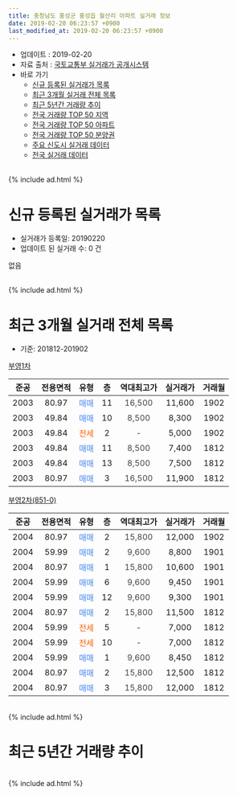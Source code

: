 ```yaml
---
title: 충청남도 홍성군 홍성읍 월산리 아파트 실거래 정보
date: 2019-02-20 06:23:57 +0900
last_modified_at: 2019-02-20 06:23:57 +0900
---
```


* 업데이트 : 2019-02-20
* 자료 출처 : [국토교통부 실거래가 공개시스템](http://rt.molit.go.kr)
* 바로 가기
    * [신규 등록된 실거래가 목록](#신규-등록된-실거래가-목록)
    * [최근 3개월 실거래 전체 목록](#최근-3개월-실거래-전체-목록)
    * [최근 5년간 거래량 추이](#최근-5년간-거래량-추이)
    * [전국 거래량 TOP 50 지역](https://inasie.github.io/apt-trade-info/최근-3개월-전국에서-가장-거래가-많이-발생한-지역)
    * [전국 거래량 TOP 50 아파트](https://inasie.github.io/apt-trade-info/최근-3개월-전국에서-가장-거래가-많이-발생한-아파트)
    * [전국 거래량 TOP 50 분양권](https://inasie.github.io/apt-trade-info/최근-3개월-전국에서-가장-거래가-많이-발생한-분양권)
    * [주요 신도시 실거래 데이터](https://inasie.github.io/apt-trade-info/주요-신도시)
    * [전국 실거래 데이터](https://inasie.github.io/apt-trade-info/전국)
<br>
{% include ad.html %}
<br>

# 신규 등록된 실거래가 목록
* 실거래가 등록일: 20190220
* 업데이트 된 실거래 수: 0 건

없음

<br>
{% include ad.html %}
<br>

# 최근 3개월 실거래 전체 목록
* 기준: 201812-201902


[부영1차](https://search.naver.com/search.naver?query=%EC%B6%A9%EC%B2%AD%EB%82%A8%EB%8F%84+%ED%99%8D%EC%84%B1%EA%B5%B0+%ED%99%8D%EC%84%B1%EC%9D%8D+%EC%9B%94%EC%82%B0%EB%A6%AC+%EB%B6%80%EC%98%811%EC%B0%A8)

|준공|전용면적|유형|층|역대최고가|실거래가|거래월|
|:---:|:---:|:---:|:---:|:---:|:---:|:---:|
|2003|80.97|<span style="color:#4285f3">매매</span>|11|<span style="color:#444444">16,500</span>|11,600|1902|
|2003|49.84|<span style="color:#4285f3">매매</span>|10|<span style="color:#444444">8,500</span>|8,300|1902|
|2003|49.84|<span style="color:#ff5a00">전세</span>|2|<span style="color:#444444">-</span>|5,000|1902|
|2003|49.84|<span style="color:#4285f3">매매</span>|11|<span style="color:#444444">8,500</span>|7,400|1812|
|2003|49.84|<span style="color:#4285f3">매매</span>|13|<span style="color:#444444">8,500</span>|7,500|1812|
|2003|80.97|<span style="color:#4285f3">매매</span>|3|<span style="color:#444444">16,500</span>|11,900|1812|

[부영2차(851-0)](https://search.naver.com/search.naver?query=%EC%B6%A9%EC%B2%AD%EB%82%A8%EB%8F%84+%ED%99%8D%EC%84%B1%EA%B5%B0+%ED%99%8D%EC%84%B1%EC%9D%8D+%EC%9B%94%EC%82%B0%EB%A6%AC+%EB%B6%80%EC%98%812%EC%B0%A8%28851-0%29)

|준공|전용면적|유형|층|역대최고가|실거래가|거래월|
|:---:|:---:|:---:|:---:|:---:|:---:|:---:|
|2004|80.97|<span style="color:#4285f3">매매</span>|2|<span style="color:#444444">15,800</span>|12,000|1902|
|2004|59.99|<span style="color:#4285f3">매매</span>|2|<span style="color:#444444">9,600</span>|8,800|1901|
|2004|80.97|<span style="color:#4285f3">매매</span>|1|<span style="color:#444444">15,800</span>|10,600|1901|
|2004|59.99|<span style="color:#4285f3">매매</span>|6|<span style="color:#444444">9,600</span>|9,450|1901|
|2004|59.99|<span style="color:#4285f3">매매</span>|12|<span style="color:#444444">9,600</span>|9,300|1901|
|2004|80.97|<span style="color:#4285f3">매매</span>|2|<span style="color:#444444">15,800</span>|11,500|1812|
|2004|59.99|<span style="color:#ff5a00">전세</span>|5|<span style="color:#444444">-</span>|7,000|1812|
|2004|59.99|<span style="color:#ff5a00">전세</span>|10|<span style="color:#444444">-</span>|7,000|1812|
|2004|59.99|<span style="color:#4285f3">매매</span>|1|<span style="color:#444444">9,600</span>|8,450|1812|
|2004|80.97|<span style="color:#4285f3">매매</span>|2|<span style="color:#444444">15,800</span>|12,500|1812|
|2004|80.97|<span style="color:#4285f3">매매</span>|3|<span style="color:#444444">15,800</span>|12,000|1812|


<br>
{% include ad.html %}
<br>

# 최근 5년간 거래량 추이


<div style="width:100%;">
    <canvas id="deal_progress" height="200"></canvas>
</div>

<script>
new Chart(document.getElementById("deal_progress"), {
    type: 'line',
    data: {
        labels: ['201402','201403','201404','201405','201406','201407','201408','201409','201410','201411','201412','201501','201502','201503','201504','201505','201506','201507','201508','201509','201510','201511','201512','201601','201602','201603','201604','201605','201606','201607','201608','201609','201610','201611','201612','201701','201702','201703','201704','201705','201706','201707','201708','201709','201710','201711','201712','201801','201802','201803','201804','201805','201806','201807','201808','201809','201810','201811','201812','201901','201902'],
        datasets: [{
            label: '매매',
            pointRadius: 1,
            data: [3, 4, 5, 10, 4, 9, 8, 12, 18, 11, 7, 9, 6, 11, 9, 8, 6, 10, 5, 13, 20, 11, 12, 8, 9, 10, 13, 16, 8, 6, 12, 13, 16, 5, 8, 9, 9, 15, 11, 13, 12, 9, 8, 3, 5, 11, 10, 7, 7, 3, 12, 7, 8, 3, 4, 5, 7, 7, 7, 4, 3],
            borderColor: "rgba(255, 201, 14, 1)",
            backgroundColor: "rgba(255, 201, 14, 0.5)",
            fill: false,
            lineTension: 0
        },{
            label: '전월세',
            pointRadius: 1,
            data: [6, 5, 8, 11, 7, 11, 20, 21, 11, 6, 14, 8, 3, 10, 2, 2, 6, 5, 22, 17, 12, 5, 6, 3, 5, 5, 4, 4, 4, 7, 4, 6, 6, 2, 2, 3, 1, 2, 6, 2, 6, 4, 3, 4, 2, 3, 3, 5, 2, 6, 5, 5, 6, 2, 5, 1, 5, 3, 2, 0, 1],
            borderColor: "rgba(0, 141, 185, 1)",
            backgroundColor: "rgba(0, 141, 185, 0.5)",
            fill: false,
            lineTension: 0
        }
        ]
    },
    options: {
        responsive: true,
        title: {
            display: false
        },
        tooltips: {
            mode: 'index',
            intersect: false
        },
        hover: {
            mode: 'nearest',
            intersect: true
        },
        scales: {
            xAxes: [{
                display: true,
                scaleLabel: {
                    display: true,
                    labelString: '년/월'
                }
            }],
            yAxes: [{
                display: true,
                ticks: {
                    suggestedMin: 0,
                },
                scaleLabel: {
                    display: true,
                    labelString: '실거래 수'
                }
            }]
        }
    }
});

</script>


<br>
{% include ad.html %}
<br>

